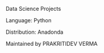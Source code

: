 Data Science Projects 

Language: Python 

Distribution: Anadonda

Maintained by PRAKRITIDEV VERMA 
